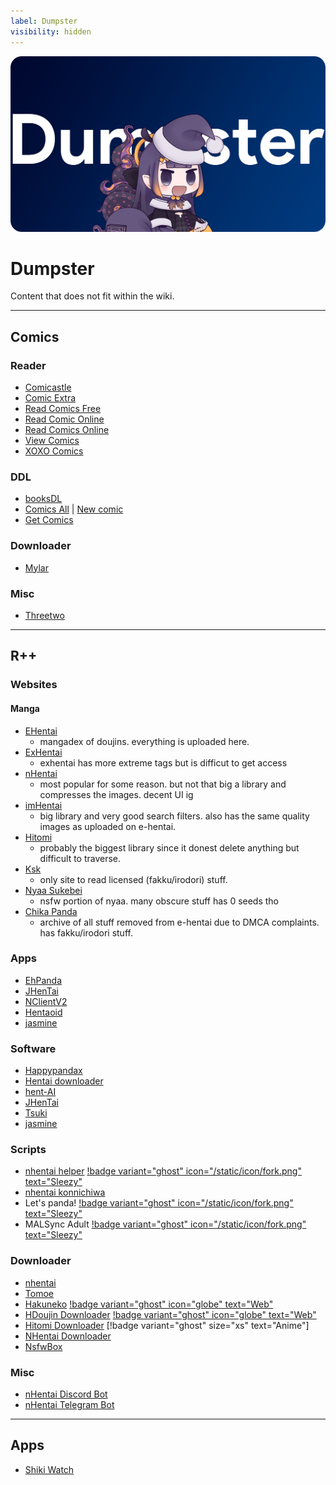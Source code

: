 ```yaml
---
label: Dumpster
visibility: hidden
---
```


![](/static/thumb/dumpster.png)
# Dumpster
Content that does not fit within the wiki.
___

## Comics

### Reader
- [Comicastle](https://www.comicastle.org/)
- [Comic Extra](https://ww1.comicextra.com/)
- [Read Comics Free](https://readcomicsfree.com/)
- [Read Comic Online](https://readcomiconline.li/)
- [Read Comics Online](https://readcomicsonline.ru/)
- [View Comics](https://viewcomics.me/)
- [XOXO Comics](https://xoxocomics.com/)

### DDL
- [booksDL](https://booksdl.org/comics0/)
- [Comics All](https://comics-all.com/) | [New comic](https://newcomic.info/)
- [Get Comics](https://getcomics.info/)

### Downloader
- [Mylar](https://github.com/mylar3/mylar3)

### Misc
- [Threetwo](https://github.com/rishighan/threetwo)

___

## R++

### Websites

#### Manga
- [EHentai](https://e-hentai.org/)
    - mangadex of doujins. everything is uploaded here.
- [ExHentai](https://exhentai.org/)
    - exhentai has more extreme tags but is difficut to get access
- [nHentai](https://nhentai.net/)
    - most popular for some reason. but not that big a library and compresses the images. decent UI ig
- [imHentai](https://imhentai.xxx/)
    - big library and very good search filters. also has the same quality images as uploaded on e-hentai.
- [Hitomi](https://hitomi.la/)
    - probably the biggest  library since it donest delete anything but difficult to traverse.
- [Ksk](https://ksk.moe/)
    - only site to read licensed (fakku/irodori) stuff.
- [Nyaa Sukebei](https://sukebei.nyaa.si/)
    - nsfw portion of nyaa. many obscure stuff has 0 seeds tho
- [Chika Panda](https://panda.chaika.moe/)
    - archive of  all stuff removed from e-hentai due to DMCA complaints. has fakku/irodori stuff.

### Apps
- [EhPanda](https://github.com/EhPanda-Team/EhPanda)
- [JHenTai](https://github.com/jiangtian616/JHenTai)
- [NClientV2](https://github.com/Dar9586/NClientV2)
- [Hentaoid](https://github.com/avluis/Hentoid)
- [jasmine](https://github.com/niuhuan/jasmine)

### Software
- [Happypandax](https://github.com/happypandax/happypandax)
- [Hentai downloader](https://github.com/touno-io/hentai-downloader)
- [hent-AI](https://github.com/natethegreate/hent-AI)
- [JHenTai](https://github.com/jiangtian616/JHenTai)
- [Tsuki](https://github.com/Gusb3ll/Tsuki)
- [jasmine](https://github.com/niuhuan/jasmine)

### Scripts
- [nhentai helper](https://github.com/Tsuk1ko/nhentai-helper) [!badge variant="ghost" icon="/static/icon/fork.png" text="Sleezy"](https://sleazyfork.org/en/scripts/375992-nhentai-helper)
- [nhentai konnichiwa](https://github.com/naiymu/nhentai-konnichiwa)
- Let's panda! [!badge variant="ghost" icon="/static/icon/fork.png" text="Sleezy"](https://sleazyfork.org/en/scripts/33979-let-s-panda)
- MALSync Adult [!badge variant="ghost" icon="/static/icon/fork.png" text="Sleezy"](https://sleazyfork.org/en/scripts/387981-mal-sync-adult-fatexxxblood-edition)


### Downloader
- [nhentai](https://github.com/RicterZ/nhentai)
- [Tomoe](https://github.com/sinkaroid/tomoe)
- [Hakuneko](https://github.com/manga-download/hakuneko) [!badge variant="ghost" icon="globe" text="Web"](https://hakuneko.download/)
- [HDoujin Downloader](https://github.com/HDoujinDownloader/HDoujinDownloader) [!badge variant="ghost" icon="globe" text="Web"](https://doujindownloader.com/)
- [Hitomi Downloader](https://github.com/KurtBestor/Hitomi-Downloader) [!badge variant="ghost" size="xs" text="Anime"]
- [NHentai Downloader](https://github.com/Xwilarg/NHentaiDownloader)
- [NsfwBox](https://github.com/Kisspeace/NsfwBox)

### Misc
- [nHentai Discord Bot](https://github.com/the-urban-inc/nhentai-discord-bot)
- [nHentai Telegram Bot](https://github.com/sleroq/nhentai-telegram-bot)

___

## Apps
- [Shiki Watch](https://github.com/wheremyfiji/ShikiWatch)
